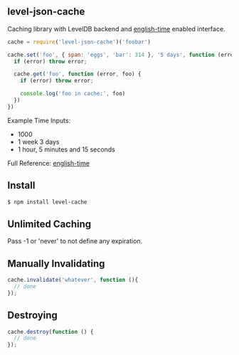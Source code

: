 ## level-json-cache

Caching library with LevelDB backend and [english-time](http://github.com/azer/english-time) enabled interface.

```js
cache = require('level-json-cache')('foobar')

cache.set('foo', { span: 'eggs', 'bar': 314 }, '5 days', function (error) {
  if (error) throw error;

  cache.get('foo', function (error, foo) {
    if (error) throw error;

    console.log('foo in cache:', foo)
  })
})
```

Example Time Inputs:

* 1000
* 1 week 3 days
* 1 hour, 5 minutes and 15 seconds

Full Reference: [english-time](http://github.com/azer/english-time)

## Install

```bash
$ npm install level-cache
```

## Unlimited Caching

Pass -1 or 'never' to not define any expiration.

## Manually Invalidating

```js
cache.invalidate('whatever', function (){
  // done
});
```

## Destroying

```js
cache.destroy(function () {
  // done
});
```
